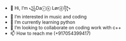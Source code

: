 - 👋 Hi, I’m ꧁Daⓡⓚ Lørⓓ꧂
- 👀 I’m interested in music and coding
- 🌱 I’m currently learning python
- 💞️ I’m looking to collaborate on coding work with c++
- 📫 How to reach me (+917054399417)

<!---
DARKLORD1604/DARKLORD1604 is a ✨ special ✨ repository because its `README.md` (this file) appears on your GitHub profile.
You can click the Preview link to take a look at your changes.
--->
